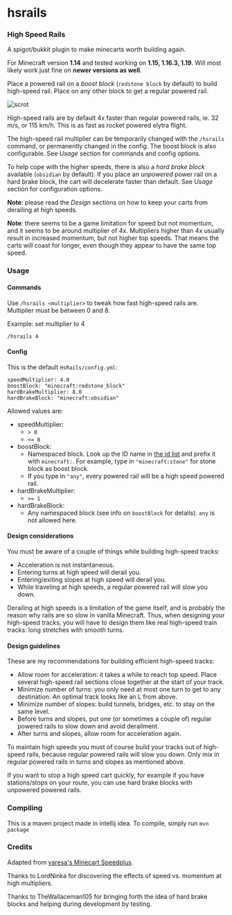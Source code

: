 # hsrails
### High Speed Rails

A spigot/bukkit plugin to make minecarts worth building again.

For Minecraft version **1.14** and tested working on **1.15, 1.16.3, 1.19**. Will most likely work just fine on **newer versions as well**.

Place a powered rail on a _boost block_ (`redstone block` by default) to build high-speed rail. Place on any other block to get a regular powered rail.

![scrot](https://github.com/ergor/hsrails/blob/master/img/scrot.png)

High-speed rails are by default 4x faster than regular powered rails, ie. 32 m/s, or 115 km/h. This is as fast as rocket powered elytra flight.

The high-speed rail multiplier can be temporarily changed with the `/hsrails` command, or permanently changed in the config. 
The boost block is also configurable. See _Usage_ section for commands and config options.

To help cope with the higher speeds, there is also a _hard brake block_ available (`obsidian` by default). If you place an
_unpowered_ power rail on a hard brake block, the cart will decelerate faster than default. See _Usage_ section 
for configuration options.

**Note**: please read the _Design_ sections on how to keep your carts from derailing at high speeds.

**Note**: there seems to be a game limitation for speed but not momentum, and it seems to be around multiplier of 4x.
Multipliers higher than 4x usually result in increased momentum, but not higher top speeds. 
That means the carts will coast for longer, even though they appear to have the same top speed.

### Usage

#### Commands

Use `/hsrails <multiplier>` to tweak how fast high-speed rails are.
Multiplier must be between 0 and 8.

Example: set multiplier to 4
```
/hsrails 4
```

#### Config

This is the default `HsRails/config.yml`:

```
speedMultiplier: 4.0
boostBlock: "minecraft:redstone_block"
hardBrakeMultiplier: 8.0
hardBrakeBlock: "minecraft:obsidian"
```

Allowed values are:

- speedMultiplier:
    - `> 0`
    - `<= 8`
- boostBlock:
    - Namespaced block. Look up the ID name in [the id list](https://www.minecraftinfo.com/idnamelist.htm) 
      and prefix it with `minecraft:`. For example, type in `"minecraft:stone"` for stone block as boost block.
    - If you type in `"any"`, every powered rail will be a high speed powered rail.
- hardBrakeMultiplier:
  - `>= 1`
- hardBrakeBlock:
  - Any namespaced block (see info on `boostBlock` for details). `any` is not allowed here.

#### Design considerations

You must be aware of a couple of things while building high-speed tracks:

- Acceleration is not instantaneous.
- Entering turns at high speed will derail you.
- Entering/exiting slopes at high speed will derail you.
- While traveling at high speeds, a regular powered rail will slow you down.

Derailing at high speeds is a limitation of the game itself, and is probably the reason why rails are so slow in vanilla Minecraft. Thus, when designing your high-speed tracks, you will have to design them like real high-speed train tracks: long stretches with smooth turns.

#### Design guidelines

These are my recommendations for building efficient high-speed tracks:

- Allow room for acceleration: it takes a while to reach top speed. Place several high-speed rail sections close together at the start of your track.
- Minimize number of turns: you only need at most one turn to get to any destination. An optimal track looks like an L from above.
- Minimize number of slopes: build tunnels, bridges, etc. to stay on the same level.
- Before turns and slopes, put one (or sometimes a couple of) regular powered rails to slow down and avoid derailment.
- After turns and slopes, allow room for acceleration again.

To maintain high speeds you must of course build your tracks out of high-speed rails, because regular powered rails will slow you down. Only mix in regular powered rails in turns and slopes as mentioned above.

If you want to stop a high speed cart quickly, for example if you have stations/stops on your route,
you can use hard brake blocks with unpowered powered rails.

### Compiling
This is a maven project made in intellij idea.
To compile, simply run `mvn package`


### Credits
Adapted from [varesa's Minecart Speedplus](https://github.com/varesa/Minecart_speedplus).

Thanks to LordNinka for discovering the effects of speed vs. momentum at high multipliers.

Thanks to TheWallaceman105 for bringing forth the idea of hard brake blocks and helping during development by testing.
